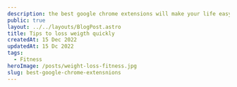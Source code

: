 ```yaml
---
description: the best google chrome extensions will make your life easy. here are eight chrome extensions for your browser.
public: true
layout: ../../layouts/BlogPost.astro
title: Tips to loss weigth quickly
createdAt: 15 Dec 2022
updatedAt: 15 Dc 2022
tags:
  - Fitness
heroImage: /posts/weight-loss-fitness.jpg
slug: best-google-chrome-extensnions
---
```

